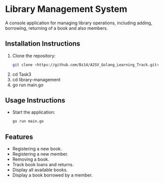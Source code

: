 # Library Management System

A console application for managing library operations, including adding, borrowing, returning of a book and also members.

## Installation Instructions

1. Clone the repository:
   ```bash
   git clone <https://github.com/Bz14/A2SV_Golang_Learning_Track.git>
   ```
2. cd Task3
3. cd library-management
4. go run main.go

## Usage Instructions

- Start the application:
  ```bash
  go run main.go
  ```

## Features

- Registering a new book.
- Registering a new member.
- Removing a book.
- Track book loans and returns.
- Display all available books.
- Display a book borrowed by a member.
